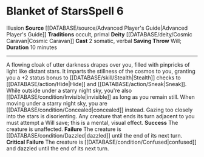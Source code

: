 ﻿---
actions: '[two-actions]'
area: null
bloodline: null
component:
- Somatic
- Verbal
cost: null
deity:
- '[[DATABASE/deity/Cosmic Caravan|Cosmic Caravan]]'
- '[[DATABASE/deity/Cosmic Caravan|Cosmic Caravan]]'
domain: null
duration: 10 minutes
element: null
heighten: null
heighten_level: '6'
id: '671'
lesson: null
level: '6'
mystery: null
name: Blanket of Stars
patron_theme: null
range: null
rarity: Common
requirement: null
rus_type_level: null
saving_throw: Will
school: Illusion
source: '[[DATABASE/source/Advanced Player''s Guide|Advanced Player''s Guide]]'
target: null
tradition:
- Occult
- Primal
trait:
- '[[DATABASE/trait/Illusion|Illusion]]'
trigger: null
type: Spell

---
# Blanket of Stars<span class="item-type">Spell 6</span>

<span class="item-trait">Illusion</span>
**Source** [[DATABASE/source/Advanced Player's Guide|Advanced Player's Guide]] 
**Traditions** occult, primal
**Deity** [[DATABASE/deity/Cosmic Caravan|Cosmic Caravan]]
**Cast** <span class="action-icon">2</span> somatic, verbal
**Saving Throw** Will; **Duration** 10 minutes

---
A flowing cloak of utter darkness drapes over you, filled with pinpricks of light like distant stars. It imparts the stillness of the cosmos to you, granting you a +2 status bonus to [[DATABASE/skill/Stealth|Stealth]] checks to [[DATABASE/action/Hide|Hide]] and [[DATABASE/action/Sneak|Sneak]]. While outside under a starry night sky, you're also [[DATABASE/condition/Invisible|invisible]] as long as you remain still. When moving under a starry night sky, you are [[DATABASE/condition/Concealed|concealed]] instead.
 Gazing too closely into the stars is disorienting. Any creature that ends its turn adjacent to you must attempt a Will save; this is a mental, visual effect.
**Success** The creature is unaffected.
**Failure** The creature is [[DATABASE/condition/Dazzled|dazzled]] until the end of its next turn.
**Critical Failure** The creature is [[DATABASE/condition/Confused|confused]] and dazzled until the end of its next turn.